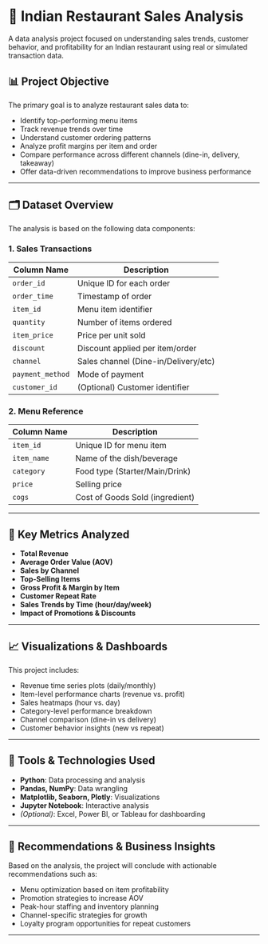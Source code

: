 # 🍛 Indian Restaurant Sales Analysis

A data analysis project focused on understanding sales trends, customer behavior, and profitability for an Indian restaurant using real or simulated transaction data.

## 📊 Project Objective

The primary goal is to analyze restaurant sales data to:

- Identify top-performing menu items
- Track revenue trends over time
- Understand customer ordering patterns
- Analyze profit margins per item and order
- Compare performance across different channels (dine-in, delivery, takeaway)
- Offer data-driven recommendations to improve business performance

---

## 🗂️ Dataset Overview

The analysis is based on the following data components:

### 1. **Sales Transactions**
| Column Name       | Description                         |
|-------------------|-------------------------------------|
| `order_id`        | Unique ID for each order            |
| `order_time`      | Timestamp of order                  |
| `item_id`         | Menu item identifier                |
| `quantity`        | Number of items ordered             |
| `item_price`      | Price per unit sold                 |
| `discount`        | Discount applied per item/order     |
| `channel`         | Sales channel (Dine-in/Delivery/etc)|
| `payment_method`  | Mode of payment                     |
| `customer_id`     | (Optional) Customer identifier      |

### 2. **Menu Reference**
| Column Name | Description                     |
|-------------|---------------------------------|
| `item_id`   | Unique ID for menu item         |
| `item_name` | Name of the dish/beverage       |
| `category`  | Food type (Starter/Main/Drink)  |
| `price`     | Selling price                   |
| `cogs`      | Cost of Goods Sold (ingredient) |

---

## 🧪 Key Metrics Analyzed

- **Total Revenue**
- **Average Order Value (AOV)**
- **Sales by Channel**
- **Top-Selling Items**
- **Gross Profit & Margin by Item**
- **Customer Repeat Rate**
- **Sales Trends by Time (hour/day/week)**
- **Impact of Promotions & Discounts**

---

## 📈 Visualizations & Dashboards

This project includes:

- Revenue time series plots (daily/monthly)
- Item-level performance charts (revenue vs. profit)
- Sales heatmaps (hour vs. day)
- Category-level performance breakdown
- Channel comparison (dine-in vs delivery)
- Customer behavior insights (new vs repeat)

---

## 🧠 Tools & Technologies Used

- **Python**: Data processing and analysis  
- **Pandas, NumPy**: Data wrangling  
- **Matplotlib, Seaborn, Plotly**: Visualizations  
- **Jupyter Notebook**: Interactive analysis  
- *(Optional)*: Excel, Power BI, or Tableau for dashboarding

---

## 📌 Recommendations & Business Insights

Based on the analysis, the project will conclude with actionable recommendations such as:

- Menu optimization based on item profitability
- Promotion strategies to increase AOV
- Peak-hour staffing and inventory planning
- Channel-specific strategies for growth
- Loyalty program opportunities for repeat customers

---


